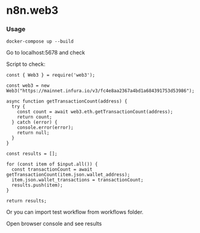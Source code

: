 # n8n.web3

### Usage
```
docker-compose up --build

```

Go to localhost:5678 and check

Script to check:


```
const { Web3 } = require('web3');

const web3 = new Web3("https://mainnet.infura.io/v3/fc4e8aa2367a4bd1a684391753d53986");

async function getTransactionCount(address) {
  try {
    const count = await web3.eth.getTransactionCount(address);
    return count;
  } catch (error) {
    console.error(error);
    return null;
  }
}

const results = [];

for (const item of $input.all()) {
  const transactionCount = await getTransactionCount(item.json.wallet_address);
  item.json.wallet_transactions = transactionCount;
  results.push(item);
}

return results;
```

Or you can import test workflow from workflows folder.


Open browser console and see results
